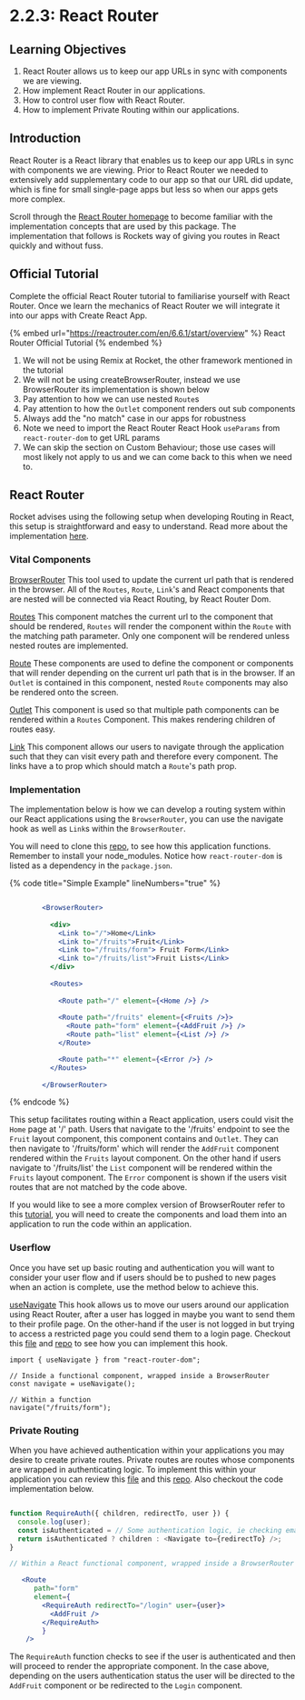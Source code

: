 # 2.2.3: React Router

## Learning Objectives

1. React Router allows us to keep our app URLs in sync with components we are viewing.
2. How implement React Router in our applications.
3. How to control user flow with React Router.
4. How to implement Private Routing within our applications.

## Introduction

React Router is a React library that enables us to keep our app URLs in sync with components we are viewing. Prior to React Router we needed to extensively add supplementary code to our app so that our URL did update, which is fine for small single-page apps but less so when our apps gets more complex.

Scroll through the [React Router homepage](https://reactrouter.com/) to become familiar with the implementation concepts that are used by this package. The implementation that follows is Rockets way of giving you routes in React quickly and without fuss.

## Official Tutorial

Complete the official React Router tutorial to familiarise yourself with React Router. Once we learn the mechanics of React Router we will integrate it into our apps with Create React App.

{% embed url="https://reactrouter.com/en/6.6.1/start/overview" %}
React Router Official Tutorial
{% endembed %}

1. We will not be using Remix at Rocket, the other framework mentioned in the tutorial
2. We will not be using createBrowserRouter, instead we use BrowserRouter its implementation is shown below
3. Pay attention to how we can use nested `Route`s&#x20;
4. Pay attention to how the `Outlet` component renders out sub components&#x20;
5. Always add the "no match" case in our apps for robustness
6. Note we need to import the React Router React Hook `useParams` from `react-router-dom` to get URL params
7. We can skip the section on Custom Behaviour; those use cases will most likely not apply to us and we can come back to this when we need to.

## React Router

Rocket advises using the following setup when developing Routing in React, this setup is straightforward and easy to understand. Read more about the implementation [here](https://reactrouter.com/en/6.6.1/start/concepts#rendering).&#x20;

### Vital Components

[BrowserRouter](https://reactrouter.com/en/main/router-components/browser-router) This tool used to update the current url path that is rendered in the browser. All of the `Routes`, `Route`, `Link`'s and React components that are nested will be connected via React Routing, by React Router Dom.

[Routes](https://reactrouter.com/en/main/components/routes) This component matches the current url to the component that should be rendered, `Routes` will render the component within the `Route` with the matching path parameter. Only one component will be rendered unless nested routes are implemented.

[Route](https://reactrouter.com/en/6.6.1/start/concepts#defining-routes) These components are used to define the component or components that will render depending on the current url path that is in the browser. If an `Outlet` is contained in this component, nested `Route` components may also be rendered onto the screen.

[Outlet](https://reactrouter.com/en/main/components/outlet) This component is used so that multiple path components can be rendered within a `Routes`  Component. This makes rendering children of routes easy.

[Link](https://reactrouter.com/en/main/components/link) This component allows our users to navigate through the application such that they can visit every path and therefore every component. The links have a to prop which should match a `Route`'s path prop.&#x20;

### Implementation

The implementation below is how we can develop a routing system within our React applications using the `BrowserRouter`, you can use the navigate hook as well as `Link`s within the `BrowserRouter`.&#x20;

You will need to clone this [repo](https://github.com/samoshaughnessy/react\_router\_fruit\_example), to see how this application functions. Remember to install your node\_modules. Notice how `react-router-dom` is listed as a dependency in the `package.json`.

{% code title="Simple Example" lineNumbers="true" %}
```jsx

        <BrowserRouter>
        
          <div>
            <Link to="/">Home</Link>
            <Link to="/fruits">Fruit</Link>
            <Link to="/fruits/form"> Fruit Form</Link>
            <Link to="/fruits/list">Fruit Lists</Link>
          </div>
          
          <Routes>
          
            <Route path="/" element={<Home />} />
            
            <Route path="/fruits" element={<Fruits />}>
              <Route path="form" element={<AddFruit />} />
              <Route path="list" element={<List />} />
            </Route>

            <Route path="*" element={<Error />} />
          </Routes>
          
        </BrowserRouter>

```
{% endcode %}



This setup facilitates routing within a React application, users could visit the `Home` page at '/' path. Users that navigate to the '/fruits' endpoint to see the `Fruit` layout component, this component contains and `Outlet`.  They can then navigate to '/fruits/form' which will render the `AddFruit` component rendered within the `Fruits` layout component. On the other hand if users navigate to '/fruits/list' the `List` component will be rendered within the `Fruits` layout component. The `Error` component is shown if the users visit routes that are not matched by the code above.&#x20;

If you would like to see a more complex version of BrowserRouter refer to this [tutorial](https://reactrouter.com/en/main/start/concepts), you will need to create the components and load them into an application to run the code within an application.



### Userflow

Once you have set up basic routing and authentication you will want to consider your user flow and if users should be to pushed to new pages when an action is complete, use the method below to achieve this.&#x20;

[useNavigate](https://reactrouter.com/en/main/hooks/use-navigate) This hook allows us to move our users around our application using React Router, after a user has logged in maybe you want to send them to their profile page. On the other-hand if the user is not logged in but trying to access a restricted page you could send them to a login page. Checkout this [file](https://github.com/samoshaughnessy/react\_router\_fruit\_example/blob/firebase\_authentication/src/Components/Login\_SignupForm.js) and [repo](https://github.com/samoshaughnessy/react\_router\_fruit\_example/tree/firebase\_authentication) to see how you can implement this hook.

```
import { useNavigate } from "react-router-dom";

// Inside a functional component, wrapped inside a BrowserRouter
const navigate = useNavigate();

// Within a function
navigate("/fruits/form");

```



### Private Routing

When you have achieved authentication within your applications you may desire to create private routes. Private routes are routes whose components are wrapped in authenticating logic. To implement this within your application you can review this [file](https://github.com/samoshaughnessy/react\_router\_fruit\_example/blob/firebase\_authentication/src/App.js) and this [repo](https://github.com/samoshaughnessy/react\_router\_fruit\_example/tree/firebase\_authentication). Also checkout the code implementation below.



```jsx

function RequireAuth({ children, redirectTo, user }) {
  console.log(user);
  const isAuthenticated = // Some authentication logic, ie checking email and UID
  return isAuthenticated ? children : <Navigate to={redirectTo} />;
}

// Within a React functional component, wrapped inside a BrowserRouter

   <Route
      path="form"
      element={
        <RequireAuth redirectTo="/login" user={user}>
          <AddFruit />
        </RequireAuth>
        }
    />

```

The `RequireAuth` function checks to see if the user is authenticated and then will proceed to render the appropriate component. In the case above, depending on the users authentication status the user will be directed to the `AddFruit` component or be redirected to the `Login` component.
